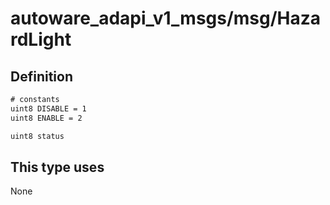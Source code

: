 <!-- This file is generated by a tool. Do not edit directly. -->

# autoware_adapi_v1_msgs/msg/HazardLight

## Definition

```txt
# constants
uint8 DISABLE = 1
uint8 ENABLE = 2

uint8 status
```

## This type uses

None
